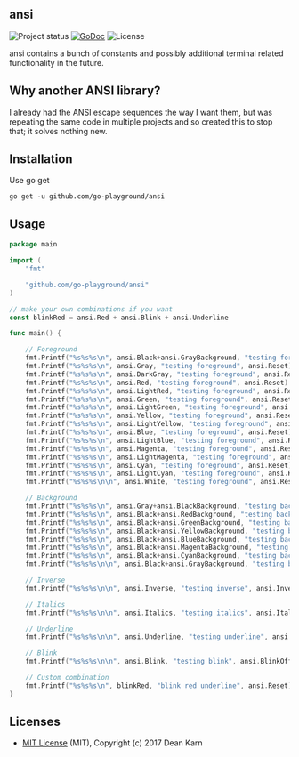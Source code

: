 ## ansi
![Project status](https://img.shields.io/badge/version-2.0.0-green.svg)
[![GoDoc](https://godoc.org/github.com/go-playground/ansi?status.svg)](https://godoc.org/github.com/go-playground/ansi)
![License](https://img.shields.io/dub/l/vibe-d.svg)

ansi contains a bunch of constants and possibly additional terminal related functionality in the future.

Why another ANSI library?
------------------------
I already had the ANSI escape sequences the way I want them, but was repeating the same code in multiple
projects and so created this to stop that; it solves nothing new.

Installation
-----------

Use go get 

```shell
go get -u github.com/go-playground/ansi
```

Usage
------
```go
package main

import (
	"fmt"

	"github.com/go-playground/ansi"
)

// make your own combinations if you want
const blinkRed = ansi.Red + ansi.Blink + ansi.Underline

func main() {

	// Foreground
	fmt.Printf("%s%s%s\n", ansi.Black+ansi.GrayBackground, "testing foreground", ansi.Reset)
	fmt.Printf("%s%s%s\n", ansi.Gray, "testing foreground", ansi.Reset)
	fmt.Printf("%s%s%s\n", ansi.DarkGray, "testing foreground", ansi.Reset)
	fmt.Printf("%s%s%s\n", ansi.Red, "testing foreground", ansi.Reset)
	fmt.Printf("%s%s%s\n", ansi.LightRed, "testing foreground", ansi.Reset)
	fmt.Printf("%s%s%s\n", ansi.Green, "testing foreground", ansi.Reset)
	fmt.Printf("%s%s%s\n", ansi.LightGreen, "testing foreground", ansi.Reset)
	fmt.Printf("%s%s%s\n", ansi.Yellow, "testing foreground", ansi.Reset)
	fmt.Printf("%s%s%s\n", ansi.LightYellow, "testing foreground", ansi.Reset)
	fmt.Printf("%s%s%s\n", ansi.Blue, "testing foreground", ansi.Reset)
	fmt.Printf("%s%s%s\n", ansi.LightBlue, "testing foreground", ansi.Reset)
	fmt.Printf("%s%s%s\n", ansi.Magenta, "testing foreground", ansi.Reset)
	fmt.Printf("%s%s%s\n", ansi.LightMagenta, "testing foreground", ansi.Reset)
	fmt.Printf("%s%s%s\n", ansi.Cyan, "testing foreground", ansi.Reset)
	fmt.Printf("%s%s%s\n", ansi.LightCyan, "testing foreground", ansi.Reset)
	fmt.Printf("%s%s%s\n\n", ansi.White, "testing foreground", ansi.Reset)

	// Background
	fmt.Printf("%s%s%s\n", ansi.Gray+ansi.BlackBackground, "testing background", ansi.Reset)
	fmt.Printf("%s%s%s\n", ansi.Black+ansi.RedBackground, "testing background", ansi.Reset)
	fmt.Printf("%s%s%s\n", ansi.Black+ansi.GreenBackground, "testing background", ansi.Reset)
	fmt.Printf("%s%s%s\n", ansi.Black+ansi.YellowBackground, "testing background", ansi.Reset)
	fmt.Printf("%s%s%s\n", ansi.Black+ansi.BlueBackground, "testing background", ansi.Reset)
	fmt.Printf("%s%s%s\n", ansi.Black+ansi.MagentaBackground, "testing background", ansi.Reset)
	fmt.Printf("%s%s%s\n", ansi.Black+ansi.CyanBackground, "testing background", ansi.Reset)
	fmt.Printf("%s%s%s\n\n", ansi.Black+ansi.GrayBackground, "testing background", ansi.Reset)

	// Inverse
	fmt.Printf("%s%s%s\n\n", ansi.Inverse, "testing inverse", ansi.InverseOff)

	// Italics
	fmt.Printf("%s%s%s\n\n", ansi.Italics, "testing italics", ansi.ItalicsOff)

	// Underline
	fmt.Printf("%s%s%s\n\n", ansi.Underline, "testing underline", ansi.UnderlineOff)

	// Blink
	fmt.Printf("%s%s%s\n\n", ansi.Blink, "testing blink", ansi.BlinkOff)

	// Custom combination
	fmt.Printf("%s%s%s\n", blinkRed, "blink red underline", ansi.Reset)
}
```

Licenses
--------
- [MIT License](https://raw.githubusercontent.com/go-playground/ansi/master/LICENSE) (MIT), Copyright (c) 2017 Dean Karn
